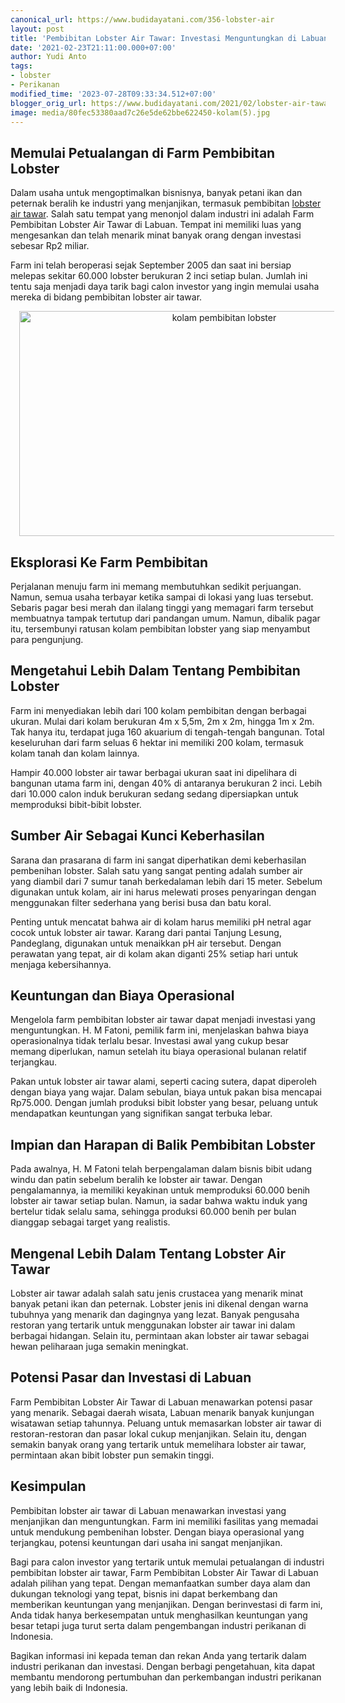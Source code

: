```yaml
---
canonical_url: https://www.budidayatani.com/356-lobster-air
layout: post
title: 'Pembibitan Lobster Air Tawar: Investasi Menguntungkan di Labuan'
date: '2021-02-23T21:11:00.000+07:00'
author: Yudi Anto
tags:
- lobster
- Perikanan
modified_time: '2023-07-28T09:33:34.512+07:00'
blogger_orig_url: https://www.budidayatani.com/2021/02/lobster-air-tawar-berkualitas-dari.html
image: media/80fec53380aad7c26e5de62bbe622450-kolam(5).jpg
---
```

<h2>Memulai Petualangan di Farm Pembibitan Lobster</h2><p>Dalam usaha untuk mengoptimalkan bisnisnya, banyak petani ikan dan peternak beralih ke industri yang menjanjikan, termasuk pembibitan <a href="https://www.budidayatani.com/search/label/lobster">lobster air tawar</a>. Salah satu tempat yang menonjol dalam industri ini adalah Farm Pembibitan Lobster Air Tawar di Labuan. Tempat ini memiliki luas yang mengesankan dan telah menarik minat banyak orang dengan investasi sebesar Rp2 miliar.</p><p>Farm ini telah beroperasi sejak September 2005 dan saat ini bersiap melepas sekitar 60.000 lobster berukuran 2 inci setiap bulan. Jumlah ini tentu saja menjadi daya tarik bagi calon investor yang ingin memulai usaha mereka di bidang pembibitan lobster air tawar.</p><div class="separator" style="clear: both; text-align: center;"><a href="https://blogger.googleusercontent.com/img/b/R29vZ2xl/AVvXsEh-ObPzKXosXgWYqp-wLOCqlRQuiA52m7FDY8k8k_2TY-eYsoGzukoDIjLWEo-BPsQgucWpZ2ZzuAlWdnlXEhMkIzYc_nsXA-oZo4M6vY_8ZyV_1Iai-_eeQmjTsTCwp6GWse2eQeEyRMcZU6VP_j-UQzhIPPXVFKXtacLbm5hjk1j2_KEFiGEuoYlQCOfL/s2135/kolam(5).jpg" imageanchor="1" style="margin-left: 1em; margin-right: 1em;"><img alt="kolam pembibitan lobster" border="0" data-original-height="1200" data-original-width="2135" height="360" src="https://blogger.googleusercontent.com/img/b/R29vZ2xl/AVvXsEh-ObPzKXosXgWYqp-wLOCqlRQuiA52m7FDY8k8k_2TY-eYsoGzukoDIjLWEo-BPsQgucWpZ2ZzuAlWdnlXEhMkIzYc_nsXA-oZo4M6vY_8ZyV_1Iai-_eeQmjTsTCwp6GWse2eQeEyRMcZU6VP_j-UQzhIPPXVFKXtacLbm5hjk1j2_KEFiGEuoYlQCOfL/w640-h360/kolam(5).jpg" width="640" /></a></div><h2>Eksplorasi Ke Farm Pembibitan</h2><p>Perjalanan menuju farm ini memang membutuhkan sedikit perjuangan. Namun, semua usaha terbayar ketika sampai di lokasi yang luas tersebut. Sebaris pagar besi merah dan ilalang tinggi yang memagari farm tersebut membuatnya tampak tertutup dari pandangan umum. Namun, dibalik pagar itu, tersembunyi ratusan kolam pembibitan lobster yang siap menyambut para pengunjung.</p><h2>Mengetahui Lebih Dalam Tentang Pembibitan Lobster</h2><p>Farm ini menyediakan lebih dari 100 kolam pembibitan dengan berbagai ukuran. Mulai dari kolam berukuran 4m x 5,5m, 2m x 2m, hingga 1m x 2m. Tak hanya itu, terdapat juga 160 akuarium di tengah-tengah bangunan. Total keseluruhan dari farm seluas 6 hektar ini memiliki 200 kolam, termasuk kolam tanah dan kolam lainnya.</p><p>Hampir 40.000 lobster air tawar berbagai ukuran saat ini dipelihara di bangunan utama farm ini, dengan 40% di antaranya berukuran 2 inci. Lebih dari 10.000 calon induk berukuran sedang sedang dipersiapkan untuk memproduksi bibit-bibit lobster.</p><h2>Sumber Air Sebagai Kunci Keberhasilan</h2><p>Sarana dan prasarana di farm ini sangat diperhatikan demi keberhasilan pembenihan lobster. Salah satu yang sangat penting adalah sumber air yang diambil dari 7 sumur tanah berkedalaman lebih dari 15 meter. Sebelum digunakan untuk kolam, air ini harus melewati proses penyaringan dengan menggunakan filter sederhana yang berisi busa dan batu koral.</p><p>Penting untuk mencatat bahwa air di kolam harus memiliki pH netral agar cocok untuk lobster air tawar. Karang dari pantai Tanjung Lesung, Pandeglang, digunakan untuk menaikkan pH air tersebut. Dengan perawatan yang tepat, air di kolam akan diganti 25% setiap hari untuk menjaga kebersihannya.</p><h2>Keuntungan dan Biaya Operasional</h2><p>Mengelola farm pembibitan lobster air tawar dapat menjadi investasi yang menguntungkan. H. M Fatoni, pemilik farm ini, menjelaskan bahwa biaya operasionalnya tidak terlalu besar. Investasi awal yang cukup besar memang diperlukan, namun setelah itu biaya operasional bulanan relatif terjangkau.</p><p>Pakan untuk lobster air tawar alami, seperti cacing sutera, dapat diperoleh dengan biaya yang wajar. Dalam sebulan, biaya untuk pakan bisa mencapai Rp75.000. Dengan jumlah produksi bibit lobster yang besar, peluang untuk mendapatkan keuntungan yang signifikan sangat terbuka lebar.</p><h2>Impian dan Harapan di Balik Pembibitan Lobster</h2><p>Pada awalnya, H. M Fatoni telah berpengalaman dalam bisnis bibit udang windu dan patin sebelum beralih ke lobster air tawar. Dengan pengalamannya, ia memiliki keyakinan untuk memproduksi 60.000 benih lobster air tawar setiap bulan. Namun, ia sadar bahwa waktu induk yang bertelur tidak selalu sama, sehingga produksi 60.000 benih per bulan dianggap sebagai target yang realistis.</p><h2>Mengenal Lebih Dalam Tentang Lobster Air Tawar</h2><p>Lobster air tawar adalah salah satu jenis crustacea yang menarik minat banyak petani ikan dan peternak. Lobster jenis ini dikenal dengan warna tubuhnya yang menarik dan dagingnya yang lezat. Banyak pengusaha restoran yang tertarik untuk menggunakan lobster air tawar ini dalam berbagai hidangan. Selain itu, permintaan akan lobster air tawar sebagai hewan peliharaan juga semakin meningkat.</p><h2>Potensi Pasar dan Investasi di Labuan</h2><p>Farm Pembibitan Lobster Air Tawar di Labuan menawarkan potensi pasar yang menarik. Sebagai daerah wisata, Labuan menarik banyak kunjungan wisatawan setiap tahunnya. Peluang untuk memasarkan lobster air tawar di restoran-restoran dan pasar lokal cukup menjanjikan. Selain itu, dengan semakin banyak orang yang tertarik untuk memelihara lobster air tawar, permintaan akan bibit lobster pun semakin tinggi.</p><h2>Kesimpulan</h2><p>Pembibitan lobster air tawar di Labuan menawarkan investasi yang menjanjikan dan menguntungkan. Farm ini memiliki fasilitas yang memadai untuk mendukung pembenihan lobster. Dengan biaya operasional yang terjangkau, potensi keuntungan dari usaha ini sangat menjanjikan.</p><p>Bagi para calon investor yang tertarik untuk memulai petualangan di industri pembibitan lobster air tawar, Farm Pembibitan Lobster Air Tawar di Labuan adalah pilihan yang tepat. Dengan memanfaatkan sumber daya alam dan dukungan teknologi yang tepat, bisnis ini dapat berkembang dan memberikan keuntungan yang menjanjikan. Dengan berinvestasi di farm ini, Anda tidak hanya berkesempatan untuk menghasilkan keuntungan yang besar tetapi juga turut serta dalam pengembangan industri perikanan di Indonesia.</p><p>Bagikan informasi ini kepada teman dan rekan Anda yang tertarik dalam industri perikanan dan investasi. Dengan berbagi pengetahuan, kita dapat membantu mendorong pertumbuhan dan perkembangan industri perikanan yang lebih baik di Indonesia.</p>